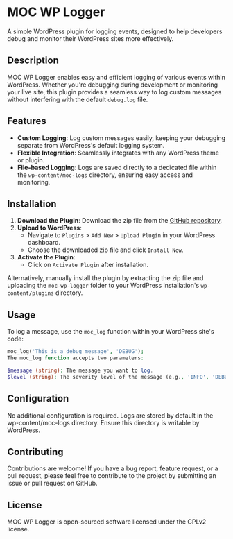 # MOC WP Logger

A simple WordPress plugin for logging events, designed to help developers debug and monitor their WordPress sites more effectively.

## Description

MOC WP Logger enables easy and efficient logging of various events within WordPress. Whether you're debugging during development or monitoring your live site, this plugin provides a seamless way to log custom messages without interfering with the default `debug.log` file.

## Features

- **Custom Logging**: Log custom messages easily, keeping your debugging separate from WordPress's default logging system.
- **Flexible Integration**: Seamlessly integrates with any WordPress theme or plugin.
- **File-based Logging**: Logs are saved directly to a dedicated file within the `wp-content/moc-logs` directory, ensuring easy access and monitoring.

## Installation

1. **Download the Plugin**: Download the zip file from the [GitHub repository](#).
2. **Upload to WordPress**:
    - Navigate to `Plugins` > `Add New` > `Upload Plugin` in your WordPress dashboard.
    - Choose the downloaded zip file and click `Install Now`.
3. **Activate the Plugin**:
    - Click on `Activate Plugin` after installation.

Alternatively, manually install the plugin by extracting the zip file and uploading the `moc-wp-logger` folder to your WordPress installation's `wp-content/plugins` directory.

## Usage

To log a message, use the `moc_log` function within your WordPress site's code:

```php
moc_log('This is a debug message', 'DEBUG');
The moc_log function accepts two parameters:

$message (string): The message you want to log.
$level (string): The severity level of the message (e.g., 'INFO', 'DEBUG', 'ERROR'). The default is 'INFO'.
```

## Configuration
No additional configuration is required. Logs are stored by default in the wp-content/moc-logs directory. Ensure this directory is writable by WordPress.

## Contributing
Contributions are welcome! If you have a bug report, feature request, or a pull request, please feel free to contribute to the project by submitting an issue or pull request on GitHub.

## License
MOC WP Logger is open-sourced software licensed under the GPLv2 license.